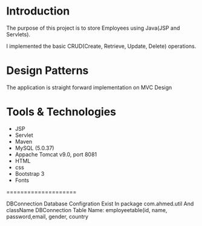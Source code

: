 Introduction
======================

The purpose of this project is to store Employees using Java(JSP and Servlets). 

I implemented the basic CRUD(Create, Retrieve, Update, Delete) operations.

Design Patterns
===================

The application is straight forward implementation on MVC Design 

Tools & Technologies 
====================
-  JSP
- Servlet
- Maven
- MySQL (5.0.37)
- Appache Tomcat v9.0, port 8081
- HTML
- css
- Bootstrap 3
- Fonts

====================

DBConnection
Database Configration Exist In package com.ahmed.util And className DBConnection
Table Name: employeetable(id, name, password,email, gender, country
